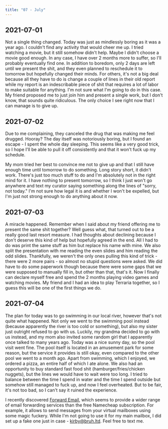 ```yaml
---
title: "07 - July"
---
```


## 2021-07-01

Not a single thing changed. Today was just as mindlessly boring as it
was a year ago. I couldn't find any activity that would cheer me up. I
tried watching a movie, but it still somehow didn't help. Maybe I
didn't choose a movie good enough. In any case, I have over 2 months
more to suffer, so I'll probably eventually find one. In addition to
boredom, only 2 days are left until we present the shit, and they even
planned to reschedule it to tomorrow but hopefully changed their
minds. For others, it's not a big deal because all they have to do is
change a couple of lines in their old report while my report is an
indescribable piece of shit that requires a lot of labor to make
suitable for anything. I'm not sure what I'm going to do in this case.
My friend proposed me to just join him and present a single work, but
I don't know, that sounds quite ridiculous. The only choice I see
right now that I can manage is to give up.

## 2021-07-02

Due to me complaining, they canceled the drug that was making me feel
drugged. Hooray? The day itself was notoriously boring, but I found an
escape - I spent the whole day sleeping. This seems like a very good
trick, so I hope I'll be able to pull it off consistently and that it
won't fuck up my schedule.

My mom tried her best to convince me not to give up and that I still
have enough time until tomorrow to do something. Long story short, it
didn't work. There's just too much stuff to do and I'm absolutely not
in the right mind for it. I have nothing to present tomorrow, so I
think I just won't go anywhere and text my curator saying something
along the lines of "sorry, not today." I'm not sure how legal it is
and whether I won't be expelled, but I'm just not strong enough to do
anything about it now.

## 2021-07-03

A miracle happened. Remember when I said about my friend offering me
to present the same shit together? Well guess what, that turned out to
be a really good last resort measure. I had thoughts about declining
because I don't deserve this kind of help but hopefully agreed in the
end. All I had to do was print the same stuff as him but replace his
name with mine. We also split the presentation with me reading the
even slides and him reading the odd slides. Thankfully, we weren't the
only ones pulling this kind of trick - there were 2 more pairs - so
almost no stupid questions were asked. We did have to do some
paperwork though because there were some gaps that we were supposed to
manually fill in, but other than that, that's it. Now I finally can
declare myself free and spend the 2 months playing video games and
watching movies. My friend and I had an idea to play Terraria
together, so I guess this will be one of the first things we do.

## 2021-07-04

The plan for today was to go swimming in our local river, however
that's not quite what happened. Not only we went to the swimming pool
instead (because apparently the river is too cold or something), but
also my sister just outright refused to go with us. Luckily, my
grandma decided to go with us instead, and my mom also invited some
random girl that I apparently once talked to many years ago. Today was
a nice sunny day, so the pool visit went fine. The pool itself is
located in an amusement park for some reason, but the service it
provides is still okay, even compared to the other pool we went to a
month ago. Apart from swimming, which I enjoyed, we ordered a pizza,
an entire half of which I ate alone. We also had an opportunity to buy
standard fast food shit (hamburger/fries/chicken nuggets), but the
lines we would have to wait were too long. I tried to balance between
the time I spend in water and the time I spend outside but somehow
still managed to fuck up, and now I feel overheated. But to be fair,
it's not too bad, so I can't say it ruined the experience.

I recently discovered [Forward Email], which seems to provide a wider
range of email forwarding services than the free Namecheap
subscription. For example, it allows to send messages from your
virtual mailboxes using some magic fuckery. While I'm not going to use
it for my main mailbox, I did set up a fake one just in case -
kirby@bruh.ltd. Feel free to text me.

[Forward Email]: https://forwardemail.net/
